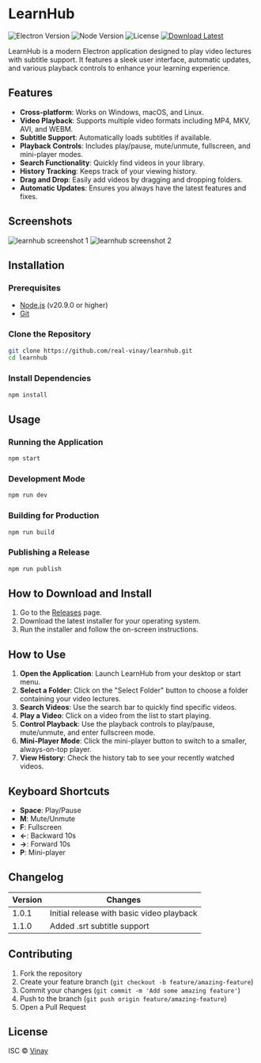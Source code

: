 # LearnHub

![Electron Version](https://img.shields.io/badge/Electron-23.0.0-blue.svg)
![Node Version](https://img.shields.io/badge/Node-20.9.0-green.svg)
![License](https://img.shields.io/badge/License-ISC-yellow.svg)
[![Download Latest](https://img.shields.io/github/v/release/real-vinay/learnhub?label=Download%20Latest%20Release)](https://github.com/real-vinay/learnhub/releases/latest/download/LearnHub-Setup-1.0.0.exe)

LearnHub is a modern Electron application designed to play video lectures with subtitle support. It features a sleek user interface, automatic updates, and various playback controls to enhance your learning experience.

## Features

- **Cross-platform**: Works on Windows, macOS, and Linux.
- **Video Playback**: Supports multiple video formats including MP4, MKV, AVI, and WEBM.
- **Subtitle Support**: Automatically loads subtitles if available.
- **Playback Controls**: Includes play/pause, mute/unmute, fullscreen, and mini-player modes.
- **Search Functionality**: Quickly find videos in your library.
- **History Tracking**: Keeps track of your viewing history.
- **Drag and Drop**: Easily add videos by dragging and dropping folders.
- **Automatic Updates**: Ensures you always have the latest features and fixes.

## Screenshots

![learnhub screenshot 1](https://github.com/user-attachments/assets/6b0c6217-7719-49de-8c42-e4c246323d54)
![learnhub screenshot 2](https://github.com/user-attachments/assets/1cf552fa-b69b-4810-8eed-49fa411c5aa6)


## Installation

### Prerequisites

- [Node.js](https://nodejs.org/) (v20.9.0 or higher)
- [Git](https://git-scm.com/)

### Clone the Repository

```bash
git clone https://github.com/real-vinay/learnhub.git
cd learnhub
```

### Install Dependencies

```bash
npm install
```

## Usage

### Running the Application

```bash
npm start
```

### Development Mode

```bash
npm run dev
```

### Building for Production

```bash
npm run build
```

### Publishing a Release

```bash
npm run publish
```

## How to Download and Install

1. Go to the [Releases](https://github.com/real-vinay/learnhub/releases) page.
2. Download the latest installer for your operating system.
3. Run the installer and follow the on-screen instructions.

## How to Use

1. **Open the Application**: Launch LearnHub from your desktop or start menu.
2. **Select a Folder**: Click on the "Select Folder" button to choose a folder containing your video lectures.
3. **Search Videos**: Use the search bar to quickly find specific videos.
4. **Play a Video**: Click on a video from the list to start playing.
5. **Control Playback**: Use the playback controls to play/pause, mute/unmute, and enter fullscreen mode.
6. **Mini-Player Mode**: Click the mini-player button to switch to a smaller, always-on-top player.
7. **View History**: Check the history tab to see your recently watched videos.

## Keyboard Shortcuts

- **Space**: Play/Pause
- **M**: Mute/Unmute
- **F**: Fullscreen
- **←**: Backward 10s
- **→**: Forward 10s
- **P**: Mini-player

## Changelog

| Version | Changes                                     |
| ------- | ------------------------------------------- |
| 1.0.1   | Initial release with basic video playback   |
| 1.1.0   | Added .srt subtitle support                 |

## Contributing

1. Fork the repository
2. Create your feature branch (`git checkout -b feature/amazing-feature`)
3. Commit your changes (`git commit -m 'Add some amazing feature'`)
4. Push to the branch (`git push origin feature/amazing-feature`)
5. Open a Pull Request

## License

ISC © [Vinay](https://github.com/real-vinay)
